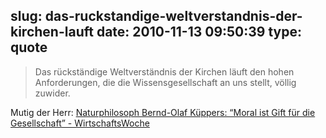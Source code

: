 slug: das-ruckstandige-weltverstandnis-der-kirchen-lauft
date: 2010-11-13 09:50:39
type: quote
---

> Das rückständige Weltverständnis der Kirchen läuft den hohen Anforderungen, die die Wissensgesellschaft an uns stellt, völlig zuwider.

Mutig der Herr: [Naturphilosoph Bernd-Olaf Küppers: “Moral ist Gift für die Gesellschaft” - WirtschaftsWoche](http://www.wiwo.de/technik-wissen/moral-ist-gift-fuer-die-gesellschaft-446603/)
